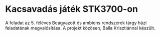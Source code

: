 # Kacsavadás játék STK3700-on
A feladat az 5. féléves Beágyazott és ambiens rendszerek tárgy házi feladatának megvalósítása. A projekt közösen, Balla Krisztiánnal készült.
